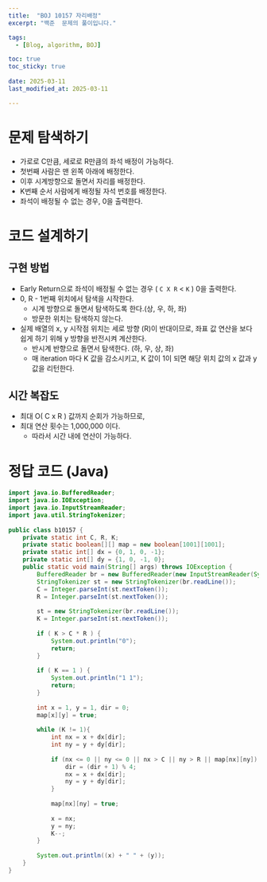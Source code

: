 ```yaml
---
title:  "BOJ 10157 자리배정"
excerpt: "백준  문제의 풀이입니다."

tags:
  - [Blog, algorithm, BOJ]

toc: true
toc_sticky: true
 
date: 2025-03-11
last_modified_at: 2025-03-11

---
```


# 문제 탐색하기

- 가로로 C만큼, 세로로 R만큼의 좌석 배정이 가능하다.
- 첫번째 사람은 맨 왼쪽 아래에 배정한다.
- 이후 시계방향으로 돌면서 자리를 배정한다.
- K번째 순서 사람에게 배정될 자석 번호를 배정한다.
- 좌석이 배정될 수 없는 경우, 0을 출력한다.

# 코드 설계하기

## 구현 방법

- Early Return으로 좌석이 배정될 수 없는 경우 ( `C X R` < `K` ) 0을 출력한다.
- 0,  R - 1번째 위치에서 탐색을 시작한다.
	- 시계 방향으로 돌면서 탐색하도록 한다.(상, 우, 하, 좌)
	- 방문한 위치는 탐색하지 않는다.
- 실제 배열의 x, y 시작점 위치는 세로 방향 (R)이 반대이므로, 좌표 값 연산을 보다 쉽게 하기 위해 y 방향을 반전시켜 계산한다. 
	- 반시계 반향으로 돌면서 탐색한다. (하, 우, 상, 좌)
	- 매 iteration 마다 K 값을 감소시키고, K 값이 1이 되면 해당 위치 값의 x 값과 y 값을 리턴한다.

## 시간 복잡도

- 최대 O( C x R ) 값까지 순회가 가능하므로, 
- 최대 연산 횟수는 1,000,000 이다.
	- 따라서 시간 내에 연산이 가능하다.

# 정답 코드 (Java)

```java
import java.io.BufferedReader;  
import java.io.IOException;  
import java.io.InputStreamReader;  
import java.util.StringTokenizer;  
  
public class b10157 {  
    private static int C, R, K;  
    private static boolean[][] map = new boolean[1001][1001];  
    private static int[] dx = {0, 1, 0, -1};  
    private static int[] dy = {1, 0, -1, 0};  
    public static void main(String[] args) throws IOException {  
        BufferedReader br = new BufferedReader(new InputStreamReader(System.in));  
        StringTokenizer st = new StringTokenizer(br.readLine());  
        C = Integer.parseInt(st.nextToken());  
        R = Integer.parseInt(st.nextToken());  
  
        st = new StringTokenizer(br.readLine());  
        K = Integer.parseInt(st.nextToken());  
  
        if ( K > C * R ) {  
            System.out.println("0");  
            return;  
        }  
  
        if ( K == 1 ) {  
            System.out.println("1 1");  
            return;  
        }  
  
        int x = 1, y = 1, dir = 0;  
        map[x][y] = true;  
  
        while (K != 1){  
            int nx = x + dx[dir];  
            int ny = y + dy[dir];  
  
            if (nx <= 0 || ny <= 0 || nx > C || ny > R || map[nx][ny]) {  
                dir = (dir + 1) % 4;  
                nx = x + dx[dir];  
                ny = y + dy[dir];  
            }  
  
            map[nx][ny] = true;  
  
            x = nx;  
            y = ny;  
            K--;  
        }  
  
        System.out.println((x) + " " + (y));  
    }  
}
```

